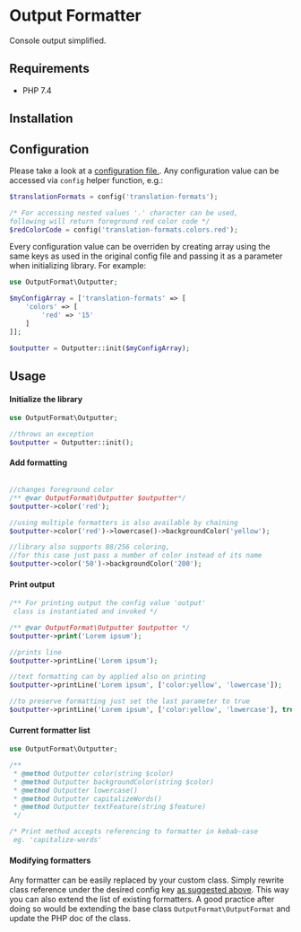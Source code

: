 # Output Formatter

Console output simplified.

## Requirements
 - PHP 7.4
 
## Installation
## Configuration
Please take a look at a [configuration file.](/config/config.php). Any configuration value can be accessed via `config` 
helper function, e.g.:
```php
$translationFormats = config('translation-formats');

/* For accessing nested values '.' character can be used, 
following will return foreground red color code */ 
$redColorCode = config('translation-formats.colors.red');
```
Every configuration value can be overriden by creating array using the same keys
as used in the original config file and passing it as a parameter when initializing library. For example:
```php
use OutputFormat\Outputter;

$myConfigArray = ['translation-formats' => [
    'colors' => [
        'red' => '15'
    ]
]];

$outputter = Outputter::init($myConfigArray);
``` 
## Usage
#### Initialize the library
```php
use OutputFormat\Outputter;

//throws an exception 
$outputter = Outputter::init();
```
#### Add formatting
```php

//changes foreground color
/** @var OutputFormat\Outputter $outputter*/
$outputter->color('red');

//using multiple formatters is also available by chaining
$outputter->color('red')->lowercase()->backgroundColor('yellow');

//library also supports 88/256 coloring,
//for this case just pass a number of color instead of its name
$outputter->color('50')->backgroundColor('200');
```
#### Print output
```php
/** For printing output the config value 'output' 
 class is instantiated and invoked */

/** @var OutputFormat\Outputter $outputter */
$outputter->print('Lorem ipsum');

//prints line
$outputter->printLine('Lorem ipsum');

//text formatting can by applied also on printing
$outputter->printLine('Lorem ipsum', ['color:yellow', 'lowercase']);

//to preserve formatting just set the last parameter to true
$outputter->printLine('Lorem ipsum', ['color:yellow', 'lowercase'], true);
```
#### Current formatter list
```php
use OutputFormat\Outputter;

/**
 * @method Outputter color(string $color)
 * @method Outputter backgroundColor(string $color)
 * @method Outputter lowercase()
 * @method Outputter capitalizeWords()
 * @method Outputter textFeature(string $feature)
 */

/* Print method accepts referencing to formatter in kebab-case
 eg. 'capitalize-words'
```
#### Modifying formatters
Any formatter can be easily replaced by your custom class.
Simply rewrite class reference under the desired config key [as suggested above](#configuration). 
This way you can also extend the list of existing formatters. 
A good practice after doing so would be extending the base class
`OutputFormat\OutputFormat` and update the PHP doc of the class.
